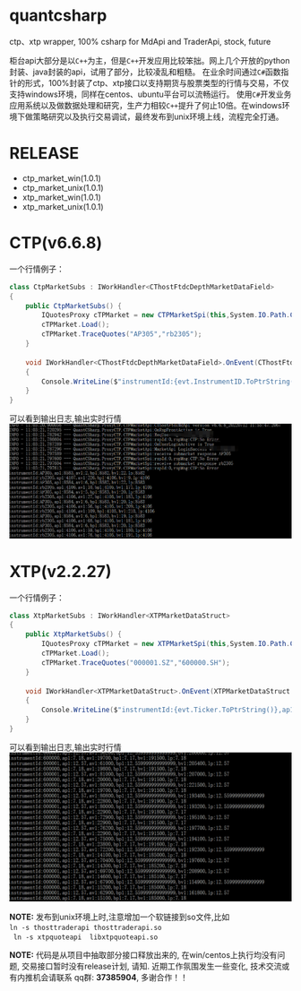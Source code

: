 # quantcsharp
ctp、xtp wrapper, 100% csharp for MdApi and TraderApi,  stock, future

柜台api大部分是以`C++`为主，但是`C++`开发应用比较笨拙。网上几个开放的python封装、java封装的api，试用了部分，比较凌乱和粗糙。
在业余时间通过`C#`函数指针的形式，100%封装了ctp、xtp接口以支持期货与股票类型的行情与交易，不仅支持windows环境，同样在centos、ubuntu平台可以流畅运行。
使用`C#`开发业务应用系统以及做数据处理和研究，生产力相较`C++`提升了何止10倍。在windows环境下做策略研究以及执行交易调试，最终发布到unix环境上线，流程完全打通。

# RELEASE
- ctp_market_win(1.0.1)
- ctp_market_unix(1.0.1)
- xtp_market_win(1.0.1)
- xtp_market_unix(1.0.1)

# CTP(v6.6.8)
一个行情例子：
```csharp
class CtpMarketSubs : IWorkHandler<CThostFtdcDepthMarketDataField>
{
    public CtpMarketSubs() {
        IQuotesProxy cTPMarket = new CTPMarketSpi(this,System.IO.Path.Combine(AppContext.BaseDirectory, "configs", "ctpconfig.ini"));
        cTPMarket.Load();
        cTPMarket.TraceQuotes("AP305","rb2305");
    }

    void IWorkHandler<CThostFtdcDepthMarketDataField>.OnEvent(CThostFtdcDepthMarketDataField evt)
    {
        Console.WriteLine($"instrumentId:{evt.InstrumentID.ToPtrString()},ap1:{evt.AskPrice1},av1:{evt.AskVolume1},bp1:{evt.BidPrice1},bv1:{evt.BidVolume1},lp:{evt.LastPrice}");
    }
}
```
可以看到输出日志,输出实时行情   
![行情输出](./docs/ctp.png)


# XTP(v2.2.27)
一个行情例子：
```csharp
class XtpMarketSubs : IWorkHandler<XTPMarketDataStruct>
{
    public XtpMarketSubs() {
        IQuotesProxy cTPMarket = new XTPMarketSpi(this,System.IO.Path.Combine(AppContext.BaseDirectory, "configs", "xtpconfig.ini"));
        cTPMarket.Load();
        cTPMarket.TraceQuotes("000001.SZ","600000.SH");
    }

    void IWorkHandler<XTPMarketDataStruct>.OnEvent(XTPMarketDataStruct evt)
    {
        Console.WriteLine($"instrumentId:{evt.Ticker.ToPtrString()},ap1:{evt.Ask[0]},av1:{evt.AskQty[0]},bp1:{evt.Bid[0]},bv1:{evt.BidQty[0]},lp:{evt.LastPrice}");
    }
}
```
可以看到输出日志,输出实时行情   
![行情输出](./docs/xtp.png)

__NOTE:__ 
发布到unix环境上时,注意增加一个软链接到so文件,比如   
` ln -s thosttraderapi thosttraderapi.so `    
` ln -s xtpquoteapi  libxtpquoteapi.so`


__NOTE:__ 
代码是从项目中抽取部分接口释放出来的, 在win/centos上执行均没有问题, 交易接口暂时没有release计划, 请知.
近期工作氛围发生一些变化, 技术交流或有内推机会请联系 qq群: __37385904__, 多谢合作！！

